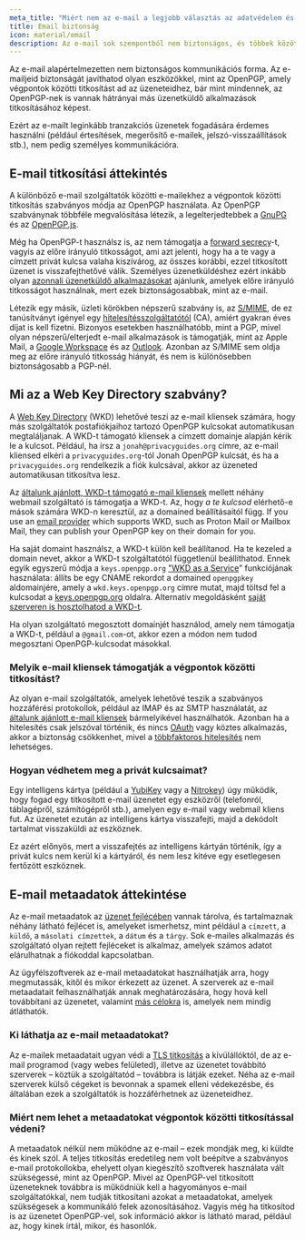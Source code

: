 ```yaml
---
meta_title: "Miért nem az e-mail a legjobb választás az adatvédelem és a biztonság szempontjából - Privacy Guides"
title: Email biztonság
icon: material/email
description: Az e-mail sok szempontból nem biztonságos, és többek között ez az oka annak, hogy nem ez a legmegfelelőbb választás a biztonságos kommunikációhoz.
---
```


Az e-mail alapértelmezetten nem biztonságos kommunikációs forma. Az e-mailjeid biztonságát javíthatod olyan eszközökkel, mint az OpenPGP, amely végpontok közötti titkosítást ad az üzeneteidhez, bár mint mindennek, az OpenPGP-nek is vannak hátrányai más üzenetküldő alkalmazások titkosításához képest.

Ezért az e-mailt leginkább tranzakciós üzenetek fogadására érdemes használni (például értesítések, megerősítő e-mailek, jelszó-visszaállítások stb.), nem pedig személyes kommunikációra.

## E-mail titkosítási áttekintés

A különböző e-mail szolgáltatók közötti e-mailekhez a végpontok közötti titkosítás szabványos módja az OpenPGP használata. Az OpenPGP szabványnak többféle megvalósítása létezik, a legelterjedtebbek a [GnuPG](../encryption.md#gnu-privacy-guard) és az [OpenPGP.js](https://openpgpjs.org).

Még ha OpenPGP-t használsz is, az nem támogatja a [ forward secrecy](https://en.wikipedia.org/wiki/Forward_secrecy)-t, vagyis az előre irányuló titkosságot, ami azt jelenti, hogy ha a te vagy a címzett privát kulcsa valaha kiszivárog, az összes korábbi, ezzel titkosított üzenet is visszafejthetővé válik. Személyes üzenetküldéshez ezért inkább olyan [azonnali üzenetküldő alkalmazásokat](../real-time-communication.md) ajánlunk, amelyek előre irányuló titkosságot használnak, mert ezek biztonságosabbak, mint az e-mail.

Létezik egy másik, üzleti körökben népszerű szabvány is, az [S/MIME](https://en.wikipedia.org/wiki/S/MIME), de ez tanúsítványt igényel egy [hitelesítésszolgáltatótól](https://en.wikipedia.org/wiki/Certificate_authority) (CA), amiért gyakran éves díjat is kell fizetni. Bizonyos esetekben használhatóbb, mint a PGP, mivel olyan népszerű/elterjedt e-mail alkalmazások is támogatják, mint az Apple Mail, a [Google Workspace](https://support.google.com/a/topic/9061730) és az [Outlook](https://support.office.com/article/encrypt-messages-by-using-s-mime-in-outlook-on-the-web-878c79fc-7088-4b39-966f-14512658f480). Azonban az S/MIME sem oldja meg az előre irányuló titkosság hiányát, és nem is különösebben biztonságosabb a PGP-nél.

## Mi az a Web Key Directory szabvány?

A [Web Key Directory](https://wiki.gnupg.org/WKD) (WKD) lehetővé teszi az e-mail kliensek számára, hogy más szolgáltatók postafiókjaihoz tartozó OpenPGP kulcsokat automatikusan megtaláljanak. A WKD-t támogató kliensek a címzett domainje alapján kérik le a kulcsot. Például, ha írsz a `jonah@privacyguides.org` címre, az e-mail kliensed elkéri a `privacyguides.org`-tól Jonah OpenPGP kulcsát, és ha a `privacyguides.org` rendelkezik a fiók kulcsával, akkor az üzeneted automatikusan titkosítva lesz.

Az [általunk ajánlott, WKD-t támogató e-mail kliensek](../email-clients.md) mellett néhány webmail szolgáltató is támogatja a WKD-t. Az, hogy *a te kulcsod* elérhető-e mások számára WKD-n keresztül, az a domained beállításaitól függ. If you use an [email provider](../email.md#openpgp-compatible-services) which supports WKD, such as Proton Mail or Mailbox Mail, they can publish your OpenPGP key on their domain for you.

Ha saját domaint használsz, a WKD-t külön kell beállítanod. Ha te kezeled a domain nevet, akkor a WKD-t szolgáltatótól függetlenül beállíthatod. Ennek egyik egyszerű módja a `keys.openpgp.org` ["WKD as a Service](https://keys.openpgp.org/about/usage#wkd-as-a-service)" funkciójának használata: állíts be egy CNAME rekordot a domained `openpgpkey` aldomainjére, amely a `wkd.keys.openpgp.org` címre mutat, majd töltsd fel a kulcsodat a [keys.openpgp.org](https://keys.openpgp.org) oldalra. Alternatív megoldásként [saját szerveren is hosztolhatod a WKD-t](https://wiki.gnupg.org/WKDHosting).

Ha olyan szolgáltató megosztott domainjét használod, amely nem támogatja a WKD-t, például a `@gmail.com`-ot, akkor ezen a módon nem tudod megosztani OpenPGP-kulcsodat másokkal.

### Melyik e-mail kliensek támogatják a végpontok közötti titkosítást?

Az olyan e-mail szolgáltatók, amelyek lehetővé teszik a szabványos hozzáférési protokollok, például az IMAP és az SMTP használatát, az [általunk ajánlott e-mail kliensek](../email-clients.md) bármelyikével használhatók. Azonban ha a hitelesítés csak jelszóval történik, és nincs [OAuth](account-creation.md#sign-in-with-oauth) vagy köztes alkalmazás, akkor a biztonság csökkenhet, mivel a [többfaktoros hitelesítés](multi-factor-authentication.md) nem lehetséges.

### Hogyan védhetem meg a privát kulcsaimat?

Egy intelligens kártya (például a [YubiKey](https://support.yubico.com/hc/articles/360013790259-Using-Your-YubiKey-with-OpenPGP) vagy a [Nitrokey](../security-keys.md#nitrokey)) úgy működik, hogy fogad egy titkosított e-mail üzenetet egy eszközről (telefonról, táblagépről, számítógépről stb.), amelyen egy e-mail vagy webmail kliens fut. Az üzenetet ezután az intelligens kártya visszafejti, majd a dekódolt tartalmat visszaküldi az eszköznek.

Ez azért előnyös, mert a visszafejtés az intelligens kártyán történik, így a privát kulcs nem kerül ki a kártyáról, és nem lesz kitéve egy esetlegesen fertőzött eszköznek.

## E-mail metaadatok áttekintése

Az e-mail metaadatok az [üzenet fejlécében](https://en.wikipedia.org/wiki/Email#Message_header) vannak tárolva, és tartalmaznak néhány látható fejlécet is, amelyeket ismerhetsz, mint például a `címzett`, a `küldő`, a `másolati címzettek`, a `dátum` és a `tárgy`. Sok e-mailes alkalmazás és szolgáltató olyan rejtett fejléceket is alkalmaz, amelyek számos adatot elárulhatnak a fiókoddal kapcsolatban.

Az ügyfélszoftverek az e-mail metaadatokat használhatják arra, hogy megmutassák, kitől és mikor érkezett az üzenet. A szerverek az e-mail metaadatait felhasználhatják annak meghatározására, hogy hová kell továbbítani az üzenetet, valamint [más célokra](https://en.wikipedia.org/wiki/Email#Message_header) is, amelyek nem mindig átláthatók.

### Ki láthatja az e-mail metaadatokat?

Az e-mailek metaadatait ugyan védi a [TLS titkosítás](https://en.wikipedia.org/wiki/Opportunistic_TLS) a kívülállóktól, de az e-mail programod (vagy webes felületed), illetve az üzenetet továbbító szerverek – köztük a szolgáltatód – továbbra is látják ezeket. Néha az e-mail szerverek külső cégeket is bevonnak a spamek elleni védekezésbe, és általában ezek a szolgáltatók is hozzáférhetnek az üzeneteidhez.

### Miért nem lehet a metaadatokat végpontok közötti titkosítással védeni?

A metaadatok nélkül nem működne az e-mail – ezek mondják meg, ki küldte és kinek szól. A teljes titkosítás eredetileg nem volt beépítve a szabványos e-mail protokollokba, ehelyett olyan kiegészítő szoftverek használata vált szükségessé, mint az OpenPGP. Mivel az OpenPGP-vel titkosított üzeneteknek továbbra is működniük kell a hagyományos e-mail szolgáltatókkal, nem tudják titkosítani azokat a metaadatokat, amelyek szükségesek a kommunikáló felek azonosításához. Vagyis még ha titkosítod is az üzenetet OpenPGP-vel, sok információ akkor is látható marad, például az, hogy kinek írtál, mikor, és hasonlók.
